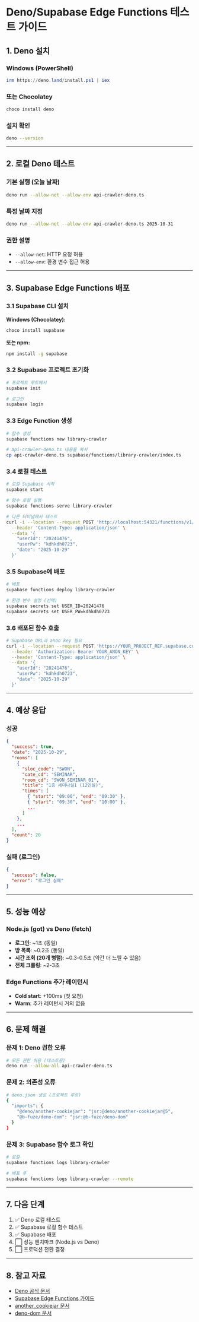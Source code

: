 # Deno/Supabase Edge Functions 테스트 가이드

## 1. Deno 설치

### Windows (PowerShell)
```powershell
irm https://deno.land/install.ps1 | iex
```

### 또는 Chocolatey
```powershell
choco install deno
```

### 설치 확인
```bash
deno --version
```

---

## 2. 로컬 Deno 테스트

### 기본 실행 (오늘 날짜)
```bash
deno run --allow-net --allow-env api-crawler-deno.ts
```

### 특정 날짜 지정
```bash
deno run --allow-net --allow-env api-crawler-deno.ts 2025-10-31
```

### 권한 설명
- `--allow-net`: HTTP 요청 허용
- `--allow-env`: 환경 변수 접근 허용

---

## 3. Supabase Edge Functions 배포

### 3.1 Supabase CLI 설치

**Windows (Chocolatey):**
```bash
choco install supabase
```

**또는 npm:**
```bash
npm install -g supabase
```

### 3.2 Supabase 프로젝트 초기화

```bash
# 프로젝트 루트에서
supabase init

# 로그인
supabase login
```

### 3.3 Edge Function 생성

```bash
# 함수 생성
supabase functions new library-crawler

# api-crawler-deno.ts 내용을 복사
cp api-crawler-deno.ts supabase/functions/library-crawler/index.ts
```

### 3.4 로컬 테스트

```bash
# 로컬 Supabase 시작
supabase start

# 함수 로컬 실행
supabase functions serve library-crawler

# 다른 터미널에서 테스트
curl -i --location --request POST 'http://localhost:54321/functions/v1/library-crawler' \
  --header 'Content-Type: application/json' \
  --data '{
    "userId": "20241476",
    "userPw": "kdhkdh0723",
    "date": "2025-10-29"
  }'
```

### 3.5 Supabase에 배포

```bash
# 배포
supabase functions deploy library-crawler

# 환경 변수 설정 (선택)
supabase secrets set USER_ID=20241476
supabase secrets set USER_PW=kdhkdh0723
```

### 3.6 배포된 함수 호출

```bash
# Supabase URL과 anon key 필요
curl -i --location --request POST 'https://YOUR_PROJECT_REF.supabase.co/functions/v1/library-crawler' \
  --header 'Authorization: Bearer YOUR_ANON_KEY' \
  --header 'Content-Type: application/json' \
  --data '{
    "userId": "20241476",
    "userPw": "kdhkdh0723",
    "date": "2025-10-29"
  }'
```

---

## 4. 예상 응답

### 성공
```json
{
  "success": true,
  "date": "2025-10-29",
  "rooms": [
    {
      "sloc_code": "SWON",
      "cate_cd": "SEMINAR",
      "room_cd": "SWON_SEMINAR_01",
      "title": "1층 세미나실1 (12인실)",
      "times": [
        { "start": "09:00", "end": "09:30" },
        { "start": "09:30", "end": "10:00" },
        ...
      ]
    },
    ...
  ],
  "count": 20
}
```

### 실패 (로그인)
```json
{
  "success": false,
  "error": "로그인 실패"
}
```

---

## 5. 성능 예상

### Node.js (got) vs Deno (fetch)
- **로그인**: ~1초 (동일)
- **방 목록**: ~0.2초 (동일)
- **시간 조회 (20개 병렬)**: ~0.3-0.5초 (약간 더 느릴 수 있음)
- **전체 크롤링**: ~2-3초

### Edge Functions 추가 레이턴시
- **Cold start**: +100ms (첫 요청)
- **Warm**: 추가 레이턴시 거의 없음

---

## 6. 문제 해결

### 문제 1: Deno 권한 오류
```bash
# 모든 권한 허용 (테스트용)
deno run --allow-all api-crawler-deno.ts
```

### 문제 2: 의존성 오류
```bash
# deno.json 생성 (프로젝트 루트)
{
  "imports": {
    "@deno/another-cookiejar": "jsr:@deno/another-cookiejar@5",
    "@b-fuze/deno-dom": "jsr:@b-fuze/deno-dom"
  }
}
```

### 문제 3: Supabase 함수 로그 확인
```bash
# 로컬
supabase functions logs library-crawler

# 배포 후
supabase functions logs library-crawler --remote
```

---

## 7. 다음 단계

1. ✅ Deno 로컬 테스트
2. ✅ Supabase 로컬 함수 테스트
3. ✅ Supabase 배포
4. ⬜ 성능 벤치마크 (Node.js vs Deno)
5. ⬜ 프로덕션 전환 결정

---

## 8. 참고 자료

- [Deno 공식 문서](https://deno.land/manual)
- [Supabase Edge Functions 가이드](https://supabase.com/docs/guides/functions)
- [another_cookiejar 문서](https://jsr.io/@deno/another-cookiejar)
- [deno-dom 문서](https://deno.land/x/deno_dom)

